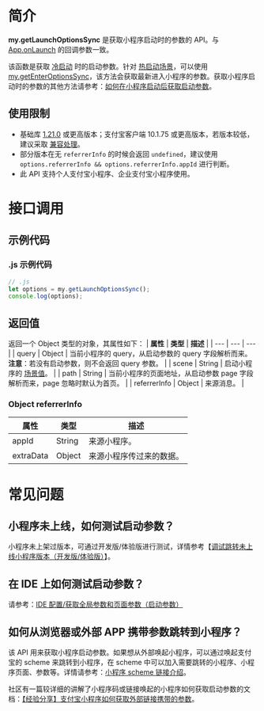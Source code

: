 # 简介

**my.getLaunchOptionsSync** 是获取小程序启动时的参数的 API。与 [App.onLaunch](https://opendocs.alipay.com/mini/framework/app-detail#onLaunch(object%3A%20Object)%20%E5%8F%8A%20onShow(object%3A%20Object)) 的回调参数一致。

该函数是获取 [冷启动](https://opendocs.alipay.com/mini/framework/operating-mechanism) 时的启动参数。针对 [热启动场景](https://opendocs.alipay.com/mini/framework/operating-mechanism)，可以使用 [my.getEnterOptionsSync](https://opendocs.alipay.com/mini/api/029i75)，该方法会获取最新进入小程序的参数。获取小程序启动时的参数的其他方法请参考：[如何在小程序启动后获取启动参数](https://opendocs.alipay.com/support/01rb2a)。

## 使用限制

- 基础库 [1.21.0](https://opendocs.alipay.com/mini/framework/lib) 或更高版本；支付宝客户端 10.1.75 或更高版本，若版本较低，建议采取 [兼容处理](https://opendocs.alipay.com/mini/framework/compatibility)。
- 部分版本在无 `referrerInfo` 的时候会返回 `undefined`，建议使用 `options.referrerInfo && options.referrerInfo.appId` 进行判断。
- 此 API 支持个人支付宝小程序、企业支付宝小程序使用。

# 接口调用

## 示例代码

### .js 示例代码

```javascript
// .js
let options = my.getLaunchOptionsSync();
console.log(options);
```

## 返回值

返回一个 Object 类型的对象，其属性如下：
| **属性** | **类型** | **描述** |
| --- | --- | --- |
| query | Object | 当前小程序的 query，从启动参数的 query 字段解析而来。<br />**注意**：若没有启动参数，则不会返回 query 参数。 |
| scene | String | 启动小程序的 [场景值](https://opendocs.alipay.com/mini/framework/scene)。 |
| path | String | 当前小程序的页面地址，从启动参数 page 字段解析而来，page 忽略时默认为首页。 |
| referrerInfo | Object | 来源消息。 |

### Object referrerInfo

| **属性** | **类型** | **描述** |
| --- | --- | --- |
| appId | String | 来源小程序。 |
| extraData | Object | 来源小程序传过来的数据。 |

# 常见问题

## 小程序未上线，如何测试启动参数？

小程序未上架过版本，可通过开发版/体验版进行测试，详情参考【[调试跳转未上线小程序版本（开发版/体验版）](https://opendocs.alipay.com/support/01rb0j)】。

## 在 IDE 上如何测试启动参数？

请参考：[IDE 配置/获取全局参数和页面参数（启动参数）](https://opendocs.alipay.com/support/01rb7b)

## 如何从浏览器或外部 APP 携带参数跳转到小程序？

该 API 用来获取小程序启动参数。如果想从外部唤起小程序，可以通过唤起支付宝的 scheme 来跳转到小程序，在 scheme 中可以加入需要跳转的小程序、小程序页面、参数等。详情请参考：[小程序 scheme 链接介绍](https://opendocs.alipay.com/support/01rb18)。

社区有一篇较详细的讲解了小程序码或链接唤起的小程序如何获取启动参数的文档：[【经验分享】支付宝小程序如何获取外部链接携带的参数](https://forum.alipay.com/mini-app/post/35101021)。
